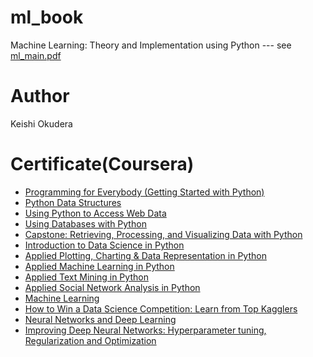 # ml_book
Machine Learning: Theory and Implementation using Python --- see [ml_main.pdf](https://github.com/kotaro0220/ml_book/blob/master/ml_main.pdf)

# Author
Keishi Okudera

# Certificate(Coursera)
- [Programming for Everybody (Getting Started with Python)](https://www.coursera.org/account/accomplishments/certificate/SLW9N79ATL5Q)
- [Python Data Structures](https://www.coursera.org/account/accomplishments/certificate/CMP76FWZQCRV)
- [Using Python to Access Web Data](https://www.coursera.org/account/accomplishments/certificate/GB722WCV9AT5)
- [Using Databases with Python](https://www.coursera.org/account/accomplishments/certificate/Z2WDWXE3ZFQE)
- [Capstone: Retrieving, Processing, and Visualizing Data with Python](https://www.coursera.org/account/accomplishments/certificate/NS799LS3K3PY)
- [Introduction to Data Science in Python](https://www.coursera.org/account/accomplishments/certificate/WCJFYUVRQPWP)
- [Applied Plotting, Charting & Data Representation in Python](https://www.coursera.org/account/accomplishments/certificate/XCCD4QV7CC5P)
- [Applied Machine Learning in Python](https://www.coursera.org/account/accomplishments/certificate/HQENJCMZHL54)
- [Applied Text Mining in Python](https://www.coursera.org/account/accomplishments/certificate/VKEYXKAKZ9QU)
- [Applied Social Network Analysis in Python](https://www.coursera.org/account/accomplishments/certificate/VK4DS6TAGN3E)
- [Machine Learning](https://www.coursera.org/account/accomplishments/certificate/M6YNZNKVYP7X)
- [How to Win a Data Science Competition: Learn from Top Kagglers](https://www.coursera.org/account/accomplishments/certificate/NT776SR4WH7A)
- [Neural Networks and Deep Learning](https://www.coursera.org/account/accomplishments/certificate/9JJPEU7J96NL)
- [Improving Deep Neural Networks: Hyperparameter tuning, Regularization and Optimization](https://www.coursera.org/account/accomplishments/certificate/QS4EXYRE285H)
